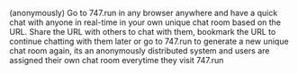 (anonymously) Go to 747.run in any browser anywhere and have a quick chat with anyone in real-time in your own unique chat room based on the URL. Share the URL with others to chat with them, bookmark the URL to continue chatting with them later or go to 747.run to generate a new unique chat room again, its an anonymously distributed system and users are assigned their own chat room everytime they visit 747.run
